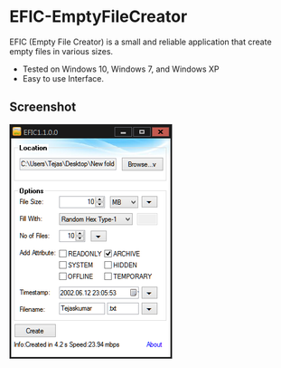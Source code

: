 # EFIC-EmptyFileCreator
EFIC (Empty File Creator) is a small and reliable application that create empty files in various sizes.

- Tested on Windows 10, Windows 7, and Windows XP
- Easy to use Interface.

## Screenshot
![Add new file dialog](screenshot.png)
